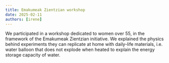 ```yaml
---
title: Emakumeak Zientzian workshop
date: 2025-02-11
authors: [irene]
---
```


We participated in a workshop dedicated to women over 55,
in the framework of the Emakumeak Zientzian initiative.
We explained the physics behind experiments they
can replicate at home with daily-life materials, i.e. water balloon 
that does not explode when heated to explain the energy storage 
capacity of water.
